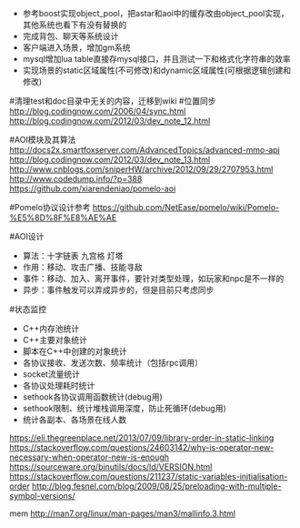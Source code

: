 
* 参考boost实现object_pool，把astar和aoi中的缓存改由object_pool实现，其他系统也看下有没有替换的
* 完成背包、聊天等系统设计
* 客户端进入场景，增加gm系统
* mysql增加lua table直接存mysql接口，并且测试一下和格式化字符串的效率
* 实现场景的static区域属性(不可修改)和dynamic区域属性(可根据逻辑创建和修改)

#清理test和doc目录中无关的内容，迁移到wiki
#位置同步
http://blog.codingnow.com/2006/04/sync.html  
http://blog.codingnow.com/2012/03/dev_note_12.html

#AOI模块及其算法
http://docs2x.smartfoxserver.com/AdvancedTopics/advanced-mmo-api
http://blog.codingnow.com/2012/03/dev_note_13.html
http://www.cnblogs.com/sniperHW/archive/2012/09/29/2707953.html
http://www.codedump.info/?p=388
https://github.com/xiarendeniao/pomelo-aoi

#Pomelo协议设计参考
https://github.com/NetEase/pomelo/wiki/Pomelo-%E5%8D%8F%E8%AE%AE

#AOI设计
* 算法：十字链表 九宫格 灯塔
* 作用：移动、攻击广播、技能寻敌
* 事件：移动、加入、离开事件，要针对类型处理，如玩家和npc是不一样的
* 异步：事件触发可以弄成异步的，但是目前只考虑同步

#状态监控
* C++内存池统计
* C++主要对象统计
* 脚本在C++中创建的对象统计
* 各协议接收、发送次数、频率统计（包括rpc调用）
* socket流量统计
* 各协议处理耗时统计
* sethook各协议调用函数统计(debug用)
* sethook限制、统计堆栈调用深度，防止死循环(debug用)
* 统计各副本、各场景在线人数

https://eli.thegreenplace.net/2013/07/09/library-order-in-static-linking
https://stackoverflow.com/questions/24603142/why-is-operator-new-necessary-when-operator-new-is-enough
https://sourceware.org/binutils/docs/ld/VERSION.html
https://stackoverflow.com/questions/211237/static-variables-initialisation-order
http://blog.fesnel.com/blog/2009/08/25/preloading-with-multiple-symbol-versions/

mem
http://man7.org/linux/man-pages/man3/mallinfo.3.html
